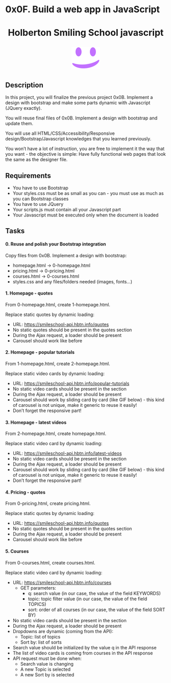 # 0x0F. Build a web app in JavaScript

<h1 align=center>Holberton Smiling School javascript

![Holberton Similing School](images/smile_on.png)

## Description

In this project, you will finalize the previous project 0x0B. Implement a design with bootstrap and make some parts dynamic with Javascript (JQuery exactly).

You will reuse final files of 0x0B. Implement a design with bootstrap and update them.

You will use all HTML/CSS/Accessibility/Responsive design/Bootstrap/Javascript knowledges that you learned previously.

You won’t have a lot of instruction, you are free to implement it the way that you want - the objective is simple: Have fully functional web pages that look the same as the designer file.

## Requirements

- You have to use Bootstrap
- Your styles.css must be as small as you can - you must use as much as you can Bootstrap classes
- You have to use JQuery
- Your scripts.js must contain all your Javascript part
- Your Javascript must be executed only when the document is loaded

## Tasks

#### 0. Reuse and polish your Bootstrap integration
Copy files from 0x0B. Implement a design with bootstrap:
- homepage.html -> 0-homepage.html
- pricing.html -> 0-pricing.html
- courses.html -> 0-courses.html
- styles.css and any files/folders needed (images, fonts…)

#### 1. Homepage - quotes
From 0-homepage.html, create 1-homepage.html.

Replace static quotes by dynamic loading:

- URL: https://smileschool-api.hbtn.info/quotes
- No static quotes should be present in the quotes section
- During the Ajax request, a loader should be present
- Carousel should work like before

#### 2. Homepage - popular tutorials 
From 1-homepage.html, create 2-homepage.html.

Replace static video cards by dynamic loading:

- URL: https://smileschool-api.hbtn.info/popular-tutorials
- No static video cards should be present in the section
- During the Ajax request, a loader should be present
- Carousel should work by sliding card by card (like GIF below) - this kind of carousel is not unique, make it generic to reuse it easily!
- Don’t forget the responsive part!

#### 3. Homepage - latest videos
From 2-homepage.html, create homepage.html.

Replace static video card by dynamic loading:

- URL: https://smileschool-api.hbtn.info/latest-videos
- No static video cards should be present in the section
- During the Ajax request, a loader should be present
- Carousel should work by sliding card by card (like GIF below) - this kind of carousel is not unique, make it generic to reuse it easily!
- Don’t forget the responsive part!

#### 4. Pricing - quotes
From 0-pricing.html, create pricing.html.

Replace static quotes by dynamic loading:

- URL: https://smileschool-api.hbtn.info/quotes
- No static quotes should be present in the quotes section
- During the Ajax request, a loader should be present
- Carousel should work like before

#### 5. Courses
From 0-courses.html, create courses.html.

Replace static video card by dynamic loading:

- URL: https://smileschool-api.hbtn.info/courses
  - GET parameters:
    - q: search value (in our case, the value of the field KEYWORDS)
    - topic: topic filter value (in our case, the value of the field TOPICS)
    - sort: order of all courses (in our case, the value of the field SORT BY)
- No static video cards should be present in the section
- During the Ajax request, a loader should be present
- Dropdowns are dynamic (coming from the API):
  - Topic: list of topics
  - Sort by: list of sorts
- Search value should be initialized by the value q in the API response
- The list of video cards is coming from courses in the API response
- API request must be done when:
  - Search value is changing
  - A new Topic is selected
  - A new Sort by is selected

